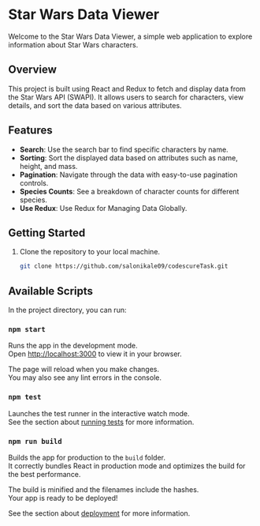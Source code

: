 # Star Wars Data Viewer

Welcome to the Star Wars Data Viewer, a simple web application to explore information about Star Wars characters.

## Overview

This project is built using React and Redux to fetch and display data from the Star Wars API (SWAPI). It allows users to search for characters, view details, and sort the data based on various attributes.

## Features

- **Search**: Use the search bar to find specific characters by name.
- **Sorting**: Sort the displayed data based on attributes such as name, height, and mass.
- **Pagination**: Navigate through the data with easy-to-use pagination controls.
- **Species Counts**: See a breakdown of character counts for different species.
- **Use Redux**: Use Redux for Managing Data Globally.

## Getting Started

1. Clone the repository to your local machine.

   ```bash
   git clone https://github.com/salonikale09/codescureTask.git

## Available Scripts

In the project directory, you can run:

### `npm start`

Runs the app in the development mode.\
Open [http://localhost:3000](http://localhost:3000) to view it in your browser.

The page will reload when you make changes.\
You may also see any lint errors in the console.

### `npm test`

Launches the test runner in the interactive watch mode.\
See the section about [running tests](https://facebook.github.io/create-react-app/docs/running-tests) for more information.

### `npm run build`

Builds the app for production to the `build` folder.\
It correctly bundles React in production mode and optimizes the build for the best performance.

The build is minified and the filenames include the hashes.\
Your app is ready to be deployed!

See the section about [deployment](https://facebook.github.io/create-react-app/docs/deployment) for more information.